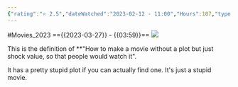 ```yaml
---
{"rating":"⭐ 2.5","dateWatched":"2023-02-12 - 11:00","Hours":107,"type":"movie","subType":null,"title":"The Devil's Rejects","englishTitle":"The Devil's Rejects","year":"2005","dataSource":"OMDbAPI","url":"https://www.imdb.com/title/tt0395584/","id":"tt0395584","genres":["Crime","Horror","Western"],"producer":"Rob Zombie","duration":"107 min","onlineRating":6.7,"actors":["Sid Haig","Sheri Moon Zombie","Bill Moseley"],"image":"https://m.media-amazon.com/images/M/MV5BZGU4NWMxZTQtNjYwYy00Mjg1LTg4YjQtYTk5M2ZhNTFiMzAxXkEyXkFqcGdeQXVyMTQxNzMzNDI@._V1_SX300.jpg","released":true,"streamingServices":null,"premiere":"22/07/2005","watched":false,"lastWatched":"","personalRating":0,"tags":["mediaDB/tv/movie"],"dg-publish":true,"permalink":"/media-db/movies/the-devil-s-rejects-2005/","dgPassFrontmatter":true,"noteIcon":"1","created":"2023-11-14T21:08:36.001+05:30","updated":"2023-12-10T20:48:10.178+05:30"}
---
```


#Movies_2023 
=={{2023-03-27}} - {{03:59}}==
<img src="https://m.media-amazon.com/images/M/MV5BZGU4NWMxZTQtNjYwYy00Mjg1LTg4YjQtYTk5M2ZhNTFiMzAxXkEyXkFqcGdeQXVyMTQxNzMzNDI@._V1_SX300.jpg">

This is the definition of **"How to make a movie without a plot but just shock value, so that people would watch it".

It has a pretty stupid plot if you can actually find one. It's just a stupid movie.